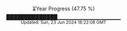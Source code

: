 <p align="center">
⏳Year Progress (47.75 %) <br>
██████████████▁▁▁▁▁▁▁▁▁▁▁▁▁▁▁▁ <br>
<sub>Updated: Sun, 23 Jun 2024 18:22:08 GMT</sub>
</p>

